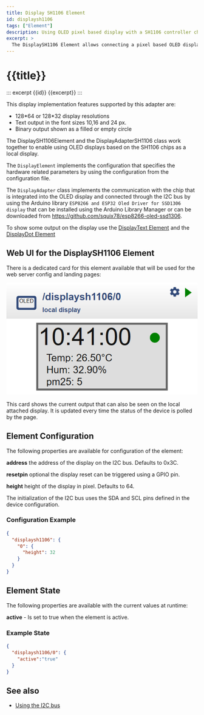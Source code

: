 ```yaml
---
title: Display SH1106 Element
id: displaysh1106
tags: ["Element"]
description: Using OLED pixel based display with a SH1106 controller chip.
excerpt: >
  The DisplaySH1106 Element allows connecting a pixel based OLED display based on a SH1106 chip.
---
```


# {{title}}

::: excerpt {{id}}
{{excerpt}}
:::


This display implementation features supported by this adapter are:

* 128\*64 or 128\*32 display resolutions
* Text output in the font sizes 10,16 and 24 px.
* Binary output shown as a filled or empty circle

The DisplaySH1106Element and the DisplayAdapterSH1106 class work together to enable using OLED displays based on the SH1106 chips as a local display.

The `DisplayElement` implements the configuration that specifies the hardware related parameters by using the configuration from the configuration file.

The `DisplayAdapter` class implements the communication with the chip that is integrated into the OLED display and connected through the I2C bus by using the Arduino library `ESP8266 and ESP32 Oled Driver for SSD1306 display` that can be installed using the Arduino Library Manager or can be downloaded from
<https://github.com/squix78/esp8266-oled-ssd1306>.

To show some output on the display use the [DisplayText Element](/elements/displaytext.md)
and the [DisplayDot Element](/elements/displaydot.md)


## Web UI for the DisplaySH1106 Element

There is a dedicated card for this element available that will be used for the web server config and landing pages:

![sh1106 Web UI](/elements/sh1106ui.png)

This card shows the current output that can also be seen on the local attached display. It is updated every time the status of the device is polled by the page.


## Element Configuration

The following properties are available for configuration of the element:

<object data="/sh1106.svg?lcd" type="image/svg+xml"></object>

**address** the address of the display on the I2C bus. Defaults to 0x3C.

**resetpin** optional the display reset can be triggered using a GPIO pin.

**height** height of the display in pixel. Defaults to 64.

The initialization of the I2C bus uses the SDA and SCL pins defined in the device configuration.


### Configuration Example


``` json
{
  "displaysh1106": {
    "0": {
      "height": 32
    }
  }
}
```


## Element State

The following properties are available with the current values at runtime:

**active** - Is set to true when the element is active.


### Example State

``` json
{
  "displaysh1106/0": {
    "active":"true"
  }
}
```


## See also

* [Using the I2C bus](/dev/i2c.md)

<!-- 
https://github.com/wonho-maker/Adafruit_SH1106

 -->